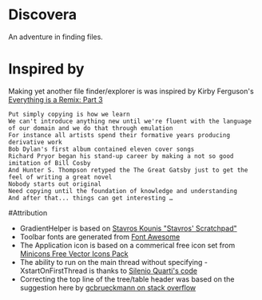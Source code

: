 # Discovera 

An adventure in finding files.

# Inspired by 

Making yet another file finder/explorer is was inspired by Kirby Ferguson's [Everything is a Remix: Part 3](http://www.amara.org/en/videos/DAAPo8OJkdip/info/everything-is-a-remix-part-3/)

    Put simply copying is how we learn
	We can't introduce anything new until we're fluent with the language of our domain and we do that through emulation
	For instance all artists spend their formative years producing derivative work
	Bob Dylan's first album contained eleven cover songs
	Richard Pryor began his stand-up career by making a not so good imitation of Bill Cosby
	And Hunter S. Thompson retyped the The Great Gatsby just to get the feel of writing a great novel
	Nobody starts out original
	Need copying until the foundation of knowledge and understanding
	And after that... things can get interesting …



#Attribution

* GradientHelper is based on [ Stavros Kounis "Stavros' Scratchpad"](http://skounis.blogspot.com.au/2008/06/gradient-background-to-any-swt-control.html)
* Toolbar fonts are generated from [ Font Awesome ](http://fortawesome.github.com/Font-Awesome/)
* The Application icon is based on a commerical free icon set from [Minicons Free Vector Icons Pack](http://www.webalys.com/minicons)
* The ability to run on the main thread without specifying -XstartOnFirstThread is thanks to [Silenio Quarti's code](https://bugs.eclipse.org/bugs/show_bug.cgi?id=389486)
* Correcting the top line of the tree/table header was based on the suggestion here by [gcbrueckmann on stack overflow](http://stackoverflow.com/questions/8263968/nstableheaderview-adds-a-line)
